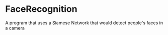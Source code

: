 # FaceRecognition
A program that uses a Siamese Network that would detect people's faces in a camera

